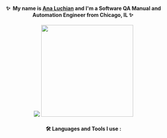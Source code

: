 <div align="center">
  
#### ✨&nbsp; My name is [Ana Luchian](https://www.linkedin.com/in/analuchian/) and I'm a Software QA Manual and Automation Engineer from Chicago, IL ✨&nbsp;  
  
![](https://media.giphy.com/media/7NS9RAepPQ0HJ85qJz/giphy-downsized-large.gif) 
<img src="/images/output/video1.gif" width="250" height="250"/>
  
#### :hammer_and_wrench: Languages and Tools I use :
